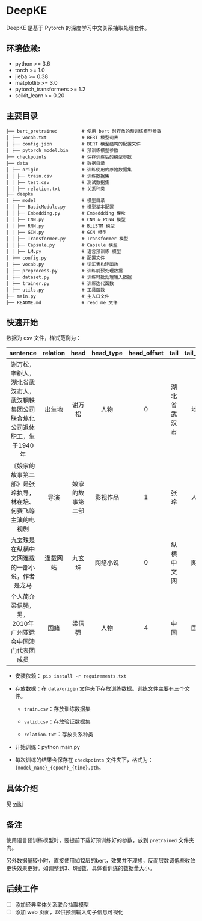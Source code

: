 # DeepKE

DeepKE 是基于 Pytorch 的深度学习中文关系抽取处理套件。

## 环境依赖:

- python >= 3.6
- torch >= 1.0
- jieba >= 0.38
- matplotlib >= 3.0
- pytorch_transformers >= 1.2
- scikit_learn >= 0.20



## 主要目录

```
├── bert_pretrained         # 使用 bert 时存放的预训练模型参数
│ ├── vocab.txt             # BERT 模型词表
│ ├── config.json           # BERT 模型结构的配置文件
│ ├── pytorch_model.bin     # 预训练模型参数
├── checkpoints             # 保存训练后的模型参数
├── data                    # 数据目录
│ ├── origin                # 训练使用的原始数据集
│ │ ├── train.csv           # 训练数据集
│ │ ├── test.csv            # 测试数据集
│ │ ├── relation.txt        # 关系种类
├── deepke
│ ├── model                 # 模型目录
│ │ ├── BasicModule.py      # 模型基本配置
│ │ ├── Embedding.py        # Embeddding 模块
│ │ ├── CNN.py              # CNN & PCNN 模型
│ │ ├── RNN.py              # BiLSTM 模型
│ │ ├── GCN.py              # GCN 模型
│ │ ├── Transformer.py      # Transformer 模型
│ │ ├── Capsule.py          # Capsule 模型
│ │ ├── LM.py               # 语言预训练 模型
│ ├── config.py             # 配置文件
│ ├── vocab.py              # 词汇表构建函数
│ ├── preprocess.py         # 训练前预处理数据
│ ├── dataset.py            # 训练时批处理输入数据
│ ├── trainer.py            # 训练迭代函数
│ ├── utils.py              # 工具函数
├── main.py                 # 主入口文件
├── README.md               # read me 文件
```

## 快速开始

数据为 csv 文件，样式范例为：


sentence|relation|head|head_type|head_offset|tail|tail_type|tail_offset
:---:|:---:|:---:|:---:|:---:|:---:|:---:|:---:
谢万松，字树人，湖北省武汉市人，武汉钢铁集团公司联合焦化公司退体职工，生于1940年|出生地|谢万松|人物|0|湖北省武汉市|地点|8
《娘家的故事第二部》是张玲执导，林在培、何赛飞等主演的电视剧|导演|娘家的故事第二部|影视作品|1|张玲|人物|11
九玄珠是在纵横中文网连载的一部小说，作者是龙马|连载网站|九玄珠|网络小说|0|纵横中文网|网站|5
个人简介梁信强，男，2010年广州亚运会中国澳门代表团成员|国籍|梁信强|人物|4|中国|国家|20

- 安装依赖： `pip install -r requirements.txt`

- 存放数据：在 `data/origin` 文件夹下存放训练数据。训练文件主要有三个文件。

  - `train.csv`：存放训练数据集

  - `valid.csv`：存放验证数据集

  - `relation.txt`：存放关系种类

- 开始训练：python main.py

- 每次训练的结果会保存在 `checkpoints` 文件夹下，格式为：`{model_name}_{epoch}_{time}.pth`。

## 具体介绍

见 [wiki](https://github.com/zjunlp/deepke/wiki)


## 备注

使用语言预训练模型时，要提前下载好预训练好的参数，放到 `pretrained` 文件夹内。

另外数据量较小时，直接使用如12层的bert，效果并不理想，反而层数调低些收敛更快效果更好。如调整到3、6层数，具体看训练的数据量大小。

## 后续工作

- [ ] 添加经典实体关系联合抽取模型
- [ ] 添加 web 页面，以供预测输入句子信息可视化
